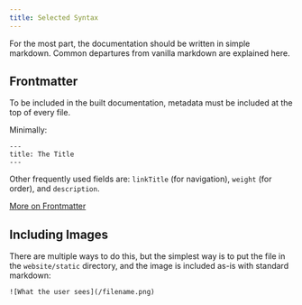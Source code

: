 ```yaml
---
title: Selected Syntax
---
```


For the most part, the documentation should be written in simple
markdown. Common departures from vanilla markdown are explained here.

## Frontmatter

To be included in the built documentation, metadata must be included at
the top of every file. 

Minimally:

```
---
title: The Title
---
```

Other frequently used fields are: `linkTitle` (for navigation), `weight`
(for order), and `description`.

[More on
Frontmatter](https://www.docsy.dev/docs/adding-content/content/#page-frontmatter)

## Including Images

There are multiple ways to do this, but the simplest way is to put the
file in the `website/static` directory, and the image is included as-is
with standard markdown:

```
![What the user sees](/filename.png)
```
